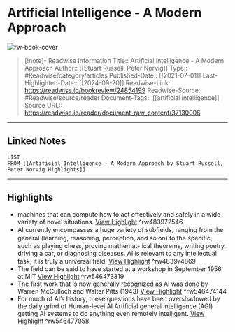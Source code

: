 # Artificial Intelligence - A Modern Approach

![rw-book-cover](https://readwise-assets.s3.amazonaws.com/static/images/article2.74d541386bbf.png)
<br>
>[!note]- Readwise Information
>Title:: Artificial Intelligence - A Modern Approach
>Author:: [[Stuart Russell, Peter Norvig]]
>Type:: #Readwise/category/articles
>Published-Date:: [[2021-07-01]]
>Last-Highlighted-Date:: [[2024-09-20]]
>Readwise-Link:: https://readwise.io/bookreview/24854199
>Readwise-Source:: #Readwise/source/reader
>Document-Tags:: [[artificial intelligence]] 
>Source URL:: https://readwise.io/reader/document_raw_content/37130006
--- 

## Linked Notes
```dataview
LIST
FROM [[Artificial Intelligence - A Modern Approach by Stuart Russell, Peter Norvig Highlights]]
```

---

## Highlights
- machines that
  can compute how to act effectively and safely in a wide variety of novel situations. [View Highlight](https://readwise.io/open/483972546) ^rw483972546
- AI currently encompasses a huge variety of subﬁelds, ranging from the general (learning,
  reasoning, perception, and so on) to the speciﬁc, such as playing chess, proving mathemat-
  ical theorems, writing poetry, driving a car, or diagnosing diseases. AI is relevant to any
  intellectual task; it is truly a universal ﬁeld. [View Highlight](https://readwise.io/open/483974869) ^rw483974869
- The field can be said to have started at a workshop in September 1956 at MIT [View Highlight](https://readwise.io/open/546473319) ^rw546473319
- The first work that is now generally recognized as AI was done by Warren McCulloch and Walter Pitts (1943) [View Highlight](https://readwise.io/open/546474144) ^rw546474144
- For much of AI’s history, these questions have been overshadowed by the daily grind of
  Human-level AI
  Artificial general intelligence (AGI)
  getting AI systems to do anything even remotely intelligent. [View Highlight](https://readwise.io/open/546477058) ^rw546477058
